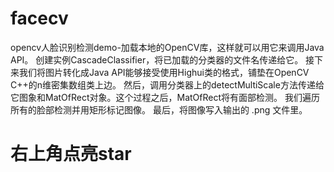 # facecv
opencv人脸识别检测demo-加载本地的OpenCV库，这样就可以用它来调用Java API。 创建实例CascadeClassifier，将已加载的分类器的文件名传递给它。 接下来我们将图片转化成Java API能够接受使用Highui类的格式，铺垫在OpenCV C++的n维密集数组类上边。 然后，调用分类器上的detectMultiScale方法传递给它图象和MatOfRect对象。这个过程之后，MatOfRect将有面部检测。 我们遍历所有的脸部检测并用矩形标记图像。 最后，将图像写入输出的 .png 文件里。
# 右上角点亮star
